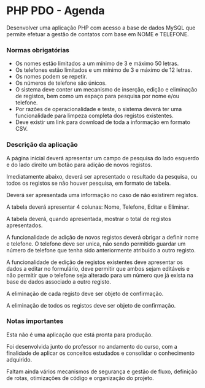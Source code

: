 # PHP PDO - Agenda

Desenvolver uma aplicação PHP com acesso a base de dados MySQL que permite efetuar a gestão de  contatos com base em NOME e TELEFONE.

### Normas obrigatórias

- Os nomes estão limitados a um mínimo de 3 e máximo 50 letras.
- Os telefones estão limitados e um mínimo de 3 e máximo de 12 letras.
- Os nomes podem se repetir.
- Os números de telefone são únicos.
- O sistema deve conter um mecanismo de inserção, edição e eliminação de registos, bem como um espaço para pesquisa por nome e/ou telefone. 
- Por razões de operacionalidade e teste, o sistema deverá ter uma funcionalidade para limpeza completa dos registos existentes.
- Deve existir um link para download de toda a informação em formato CSV.

### Descrição da aplicação

A página inicial deverá apresentar um campo de pesquisa do lado esquerdo e do lado direito um botão para adição de novos registos.

Imediatamente abaixo, deverá ser apresentado o resultado da pesquisa, ou todos os registos se não houver pesquisa, em formato de tabela.

Deverá ser apresentada uma informação no caso de não existirem registos.

A tabela deverá apresentar 4 colunas: Nome, Telefone, Editar e Eliminar.

A tabela deverá, quando apresentada, mostrar o total de registos apresentados.

A funcionalidade de adição de novos registos deverá obrigar a definir nome e telefone. O telefone deve ser unica, não sendo permitido guardar um número de telefone que tenha sido anteriormente atribuído a outro registo.

A funcionalidade de edição de registos existentes deve apresentar os dados a editar no formulário, deve permitir que ambos sejam editáveis e não permitir que o telefone seja alterado para um número que já exista na base de dados associado a outro registo.

A eliminação de cada registo deve ser objeto de confirmação.

A eliminação de todos os registos deve ser objeto de confirmação.

### Notas importantes

Esta não é uma aplicação que está pronta para produção.

Foi desenvolvida junto do professor no andamento do curso, com a finalidade de aplicar os conceitos estudados e consolidar o conhecimento adquirido.

Faltam ainda vários mecanismos de segurança e gestão de fluxo, definição de rotas, otimizações de código e organização do projeto.